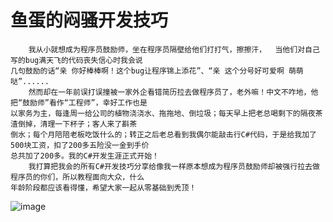 # 鱼蛋的闷骚开发技巧
        我从小就想成为程序员鼓励师，坐在程序员隔壁给他们打打气，擦擦汗，  当他们对自己写的bug满天飞的代码丧失信心时我会说
    几句鼓励的话“亲 你好棒棒啊！这个bug让程序锦上添花”、“亲 这个分号好可爱啊 萌萌哒”......
        然而却在一年前误打误撞被一家外企看错简历拉去做程序员了，老外嘛！中文不咋地，他把“鼓励师”看作“工程师”，幸好工作也是
    以家务为主，每逢周一给公司的植物浇浇水、拖拖地、倒垃圾；每天早上把老总喝剩下的隔夜茶渣倒掉，清理一下杯子；客人来了斟茶
    倒水；每个月陪陪老板吃饭什么的；转正之后老总看到我偶尔能敲击行C#代码，于是给我加了500块工资，扣了200多五险没一金到手价
    总共加了200多。我的C#开发生涯正式开始！
        我打算把我会的所有C#开发技巧分享给像我一样原本想成为程序员鼓励师却被强行拉去做程序员的你们，所以教程面向大众，什么
    年龄阶段都应该看得懂，希望大家一起从零基础到秃顶！
![image]()
